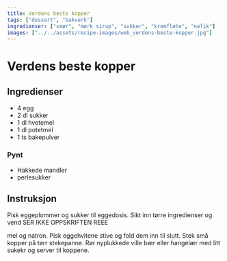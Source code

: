 ```yaml
---
title: Verdens beste kopper
tags: ["dessert", "bakverk"]
ingredienser: ["smør", "mørk sirup", "sukker", "kremfløte", "nelik"]
images: ["../../assets/recipe-images/web_verdens-beste-kopper.jpg"]
---
```


# Verdens beste kopper

## Ingredienser

- 4 egg
- 2 dl sukker
- 1 dl hvetemel
- 1 dl potetmel
- 1 ts bakepulver

### Pynt

- Hakkede mandler
- perlesukker

## Instruksjon

Pisk eggeplommer og sukker til eggedosis. Sikt inn tørre ingredienser og vend SER IKKE OPPSKRIFTEN REEE

mel og natron. Pisk eggehvitene stive og fold dem inn til slutt. Stek små kopper på tørr stekepanne. Rør nyplukkede ville bær eller hangelær med litt sukekr og server til koppene.
